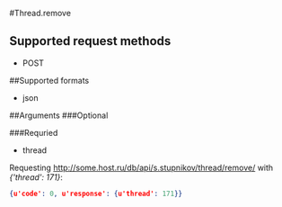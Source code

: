 #Thread.remove

## Supported request methods 
* POST

##Supported formats
* json

##Arguments
###Optional


###Requried
* thread

Requesting http://some.host.ru/db/api/s.stupnikov/thread/remove/ with _{'thread': 171}_:
```json
{u'code': 0, u'response': {u'thread': 171}}
```
